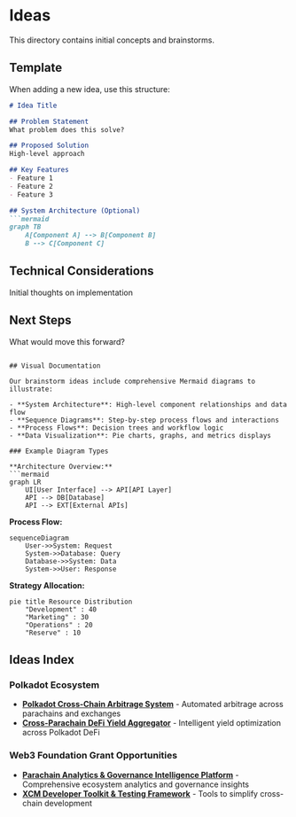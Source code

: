 # Ideas

This directory contains initial concepts and brainstorms.

## Template

When adding a new idea, use this structure:

```markdown
# Idea Title

## Problem Statement
What problem does this solve?

## Proposed Solution
High-level approach

## Key Features
- Feature 1
- Feature 2
- Feature 3

## System Architecture (Optional)
```mermaid
graph TB
    A[Component A] --> B[Component B]
    B --> C[Component C]
```

## Technical Considerations
Initial thoughts on implementation

## Next Steps
What would move this forward?
```

## Visual Documentation

Our brainstorm ideas include comprehensive Mermaid diagrams to illustrate:

- **System Architecture**: High-level component relationships and data flow
- **Sequence Diagrams**: Step-by-step process flows and interactions
- **Process Flows**: Decision trees and workflow logic
- **Data Visualization**: Pie charts, graphs, and metrics displays

### Example Diagram Types

**Architecture Overview:**
```mermaid
graph LR
    UI[User Interface] --> API[API Layer]
    API --> DB[Database]
    API --> EXT[External APIs]
```

**Process Flow:**
```mermaid
sequenceDiagram
    User->>System: Request
    System->>Database: Query
    Database->>System: Data
    System->>User: Response
```

**Strategy Allocation:**
```mermaid
pie title Resource Distribution
    "Development" : 40
    "Marketing" : 30
    "Operations" : 20
    "Reserve" : 10
```

## Ideas Index

### Polkadot Ecosystem
- **[Polkadot Cross-Chain Arbitrage System](./polkadot-arbitrage-system.md)** - Automated arbitrage across parachains and exchanges
- **[Cross-Parachain DeFi Yield Aggregator](./polkadot-defi-yield-aggregator.md)** - Intelligent yield optimization across Polkadot DeFi

### Web3 Foundation Grant Opportunities
- **[Parachain Analytics & Governance Intelligence Platform](./web3-parachain-analytics-platform.md)** - Comprehensive ecosystem analytics and governance insights
- **[XCM Developer Toolkit & Testing Framework](./xcm-developer-toolkit.md)** - Tools to simplify cross-chain development